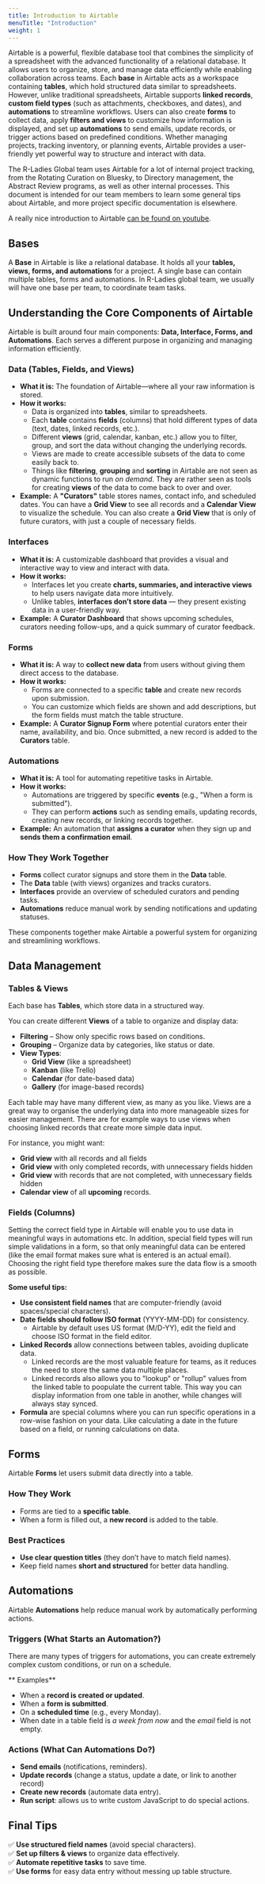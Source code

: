 ```yaml
---
title: Introduction to Airtable
menuTitle: "Introduction"
weight: 1
---
```


Airtable is a powerful, flexible database tool that combines the simplicity of a spreadsheet with the advanced functionality of a relational database.
It allows users to organize, store, and manage data efficiently while enabling collaboration across teams. Each **base** in Airtable acts as a workspace containing **tables**, which hold structured data similar to spreadsheets.
However, unlike traditional spreadsheets, Airtable supports **linked records**, **custom field types** (such as attachments, checkboxes, and dates), and **automations** to streamline workflows.
Users can also create **forms** to collect data, apply **filters and views** to customize how information is displayed, and set up **automations** to send emails, update records, or trigger actions based on predefined conditions.
Whether managing projects, tracking inventory, or planning events, Airtable provides a user-friendly yet powerful way to structure and interact with data.

The R-Ladies Global team uses Airtable for a lot of internal project tracking, from the Rotating Curation on Bluesky, to Directory management, the Abstract Review programs, as well as other internal processes.
This document is intended for our team members to learn some general tips about Airtable, and more project specific documentation is elsewhere.

A really nice introduction to Airtable [can be found on youtube](https://www.youtube.com/watch?v=Hq3rQpodt58).

## Bases

A **Base** in Airtable is like a relational database.
It holds all your **tables, views, forms, and automations** for a project.
A single base can contain multiple tables, forms and automations.
In R-Ladies global team, we usually will have one base per team, to coordinate team tasks.

## Understanding the Core Components of Airtable

Airtable is built around four main components: **Data, Interface, Forms, and Automations**. Each serves a different purpose in organizing and managing information efficiently.

### Data (Tables, Fields, and Views)

- **What it is:** The foundation of Airtable—where all your raw information is stored.
- **How it works:**
  - Data is organized into **tables**, similar to spreadsheets.
  - Each **table** contains **fields** (columns) that hold different types of data (text, dates, linked records, etc.).
  - Different **views** (grid, calendar, kanban, etc.) allow you to filter, group, and sort the data without changing the underlying records.
  - Views are made to create accessible subsets of the data to come easily back to.
  - Things like **filtering**, **grouping** and **sorting** in Airtable are not seen as dynamic functions to run _on demand_. They are rather seen as tools for creating **views** of the data to come back to over and over.
- **Example:** A **"Curators"** table stores names, contact info, and scheduled dates. You can have a **Grid View** to see all records and a **Calendar View** to visualize the schedule. You can also create a **Grid View** that is only of future curators, with just a couple of necessary fields.

### Interfaces

- **What it is:** A customizable dashboard that provides a visual and interactive way to view and interact with data.
- **How it works:**
  - Interfaces let you create **charts, summaries, and interactive views** to help users navigate data more intuitively.
  - Unlike tables, **interfaces don’t store data** — they present existing data in a user-friendly way.
- **Example:** A **Curator Dashboard** that shows upcoming schedules, curators needing follow-ups, and a quick summary of curator feedback.

### Forms

- **What it is:** A way to **collect new data** from users without giving them direct access to the database.
- **How it works:**
  - Forms are connected to a specific **table** and create new records upon submission.
  - You can customize which fields are shown and add descriptions, but the form fields must match the table structure.
- **Example:** A **Curator Signup Form** where potential curators enter their name, availability, and bio. Once submitted, a new record is added to the **Curators** table.

### Automations

- **What it is:** A tool for automating repetitive tasks in Airtable.
- **How it works:**
  - Automations are triggered by specific **events** (e.g., "When a form is submitted").
  - They can perform **actions** such as sending emails, updating records, creating new records, or linking records together.
- **Example:** An automation that **assigns a curator** when they sign up and **sends them a confirmation email**.

### How They Work Together

- **Forms** collect curator signups and store them in the **Data** table.
- The **Data** table (with views) organizes and tracks curators.
- **Interfaces** provide an overview of scheduled curators and pending tasks.
- **Automations** reduce manual work by sending notifications and updating statuses.

These components together make Airtable a powerful system for organizing and streamlining workflows.

## Data Management

### Tables & Views

Each base has **Tables**, which store data in a structured way.

You can create different **Views** of a table to organize and display data:

- **Filtering** – Show only specific rows based on conditions.
- **Grouping** – Organize data by categories, like status or date.
- **View Types**:
  - **Grid View** (like a spreadsheet)
  - **Kanban** (like Trello)
  - **Calendar** (for date-based data)
  - **Gallery** (for image-based records)

Each table may have many different view, as many as you like.
Views are a great way to organise the underlying data into more manageable sizes for easier management.
There are for example ways to use views when choosing linked records that create more simple data input.

For instance, you might want:

- **Grid view** with all records and all fields
- **Grid view** with only completed records, with unnecessary fields hidden
- **Grid view** with records that are not completed, with unnecessary fields hidden
- **Calendar view** of all **upcoming** records.

### Fields (Columns)

Setting the correct field type in Airtable will enable you to use data in meaningful ways in automations etc.
In addition, special field types will run simple validations in a form, so that only meaningful data can be entered (like the email format makes sure what is entered is an actual email).
Choosing the right field type therefore makes sure the data flow is a smooth as possible.

**Some useful tips:**

- **Use consistent field names** that are computer-friendly (avoid spaces/special characters).
- **Date fields should follow ISO format** (YYYY-MM-DD) for consistency.
  - Airtable by default uses US format (M/D-YY), edit the field and choose ISO format in the field editor.
- **Linked Records** allow connections between tables, avoiding duplicate data.
  - Linked records are the most valuable feature for teams, as it reduces the need to store the same data multiple places.
  - Linked records also allows you to "lookup" or "rollup" values from the linked table to poopulate the current table. This way you can display information from one table in another, while changes will always stay synced.
- **Formula** are special columns where you can run specific operations in a row-wise fashion on your data. Like calculating a date in the future based on a field, or running calculations on data.

## Forms

Airtable **Forms** let users submit data directly into a table.

### How They Work

- Forms are tied to a **specific table**.
- When a form is filled out, a **new record** is added to the table.

### Best Practices

- **Use clear question titles** (they don’t have to match field names).
- Keep field names **short and structured** for better data handling.

## Automations

Airtable **Automations** help reduce manual work by automatically performing actions.

### Triggers (What Starts an Automation?)

There are many types of triggers for automations, you can create extremely complex custom conditions, or run on a schedule.

** Examples**

- When a **record is created or updated**.
- When a **form is submitted**.
- On a **scheduled time** (e.g., every Monday).
- When date in a table field is _a week from now_ and the _email_ field is not empty.

### Actions (What Can Automations Do?)

- **Send emails** (notifications, reminders).
- **Update records** (change a status, update a date, or link to another record)
- **Create new records** (automate data entry).
- **Run script**: allows us to write custom JavaScript to do special actions.

## Final Tips

✅ **Use structured field names** (avoid special characters).  
✅ **Set up filters & views** to organize data effectively.  
✅ **Automate repetitive tasks** to save time.  
✅ **Use forms** for easy data entry without messing up table structure.
